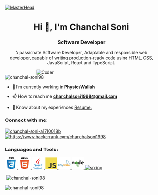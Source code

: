 [![MasterHead](https://camo.githubusercontent.com/48ec00ed4c84e771db4a1db90b56352923a8d644452a32b434d68e97006c9337/68747470733a2f2f63686b736b696c6c732e636f6d2f77702d636f6e74656e742f75706c6f6164732f323032302f30342f504e432d416e696d617465642d42616e6e6572732e676966)](http://chanchal-soni98.io)

<h1 align="center">Hi 👋, I'm Chanchal Soni</h1>
<h3 align="center">Software Developer</h3>
<p align="center">A passionate Software Developer, Adaptable and responsible web developer, capable of writing production-ready code using HTML, CSS, JavaScript, React and TypeScript.</p>
<img align="right" width="400px" alt="Coder" src="https://cdn.dribbble.com/users/4055494/screenshots/15215756/media/d2b66c4ca0192aa26d103448b3d1518b.gif">

<p align="left"> <img src="https://komarev.com/ghpvc/?username=chanchal-soni98&label=Profile%20views&color=0e75b6&style=flat" alt="chanchal-soni98" /> </p>


- 🌱 I’m currently working in **PhysicsWallah**

- 📫 How to reach me **chanchalsoni1998@gmail.com**

- 📄 Know about my experiences [Resume.](https://drive.google.com/file/d/1Jh9lnU40VFL5p8DDgUXzmXBa5CCuuSkU/view?usp=share_link)


<h3 align="left">Connect with me:</h3>
<p align="left">
<a href="https://linkedin.com/in/chanchal-soni-a1710018b" target="blank"><img align="center" src="https://raw.githubusercontent.com/rahuldkjain/github-profile-readme-generator/master/src/images/icons/Social/linked-in-alt.svg" alt="chanchal-soni-a1710018b" height="30" width="40" /></a>
<a href="https://www.hackerrank.com/https://www.hackerrank.com/chanchalsoni1998" target="blank"><img align="center" src="https://raw.githubusercontent.com/rahuldkjain/github-profile-readme-generator/master/src/images/icons/Social/hackerrank.svg" alt="https://www.hackerrank.com/chanchalsoni1998" height="30" width="40" /></a>
</p>

<h3 align="left">Languages and Tools:</h3>
<p align="left"> <a href="https://www.w3schools.com/css/" target="_blank" rel="noreferrer"> <img src="https://raw.githubusercontent.com/devicons/devicon/master/icons/css3/css3-original-wordmark.svg" alt="css3" width="40" height="40"/> </a> <a href="https://www.w3.org/html/" target="_blank" rel="noreferrer"> <img src="https://raw.githubusercontent.com/devicons/devicon/master/icons/html5/html5-original-wordmark.svg" alt="html5" width="40" height="40"/> </a> <a href="https://www.java.com" target="_blank" rel="noreferrer"> <img src="https://raw.githubusercontent.com/devicons/devicon/master/icons/java/java-original.svg" alt="java" width="40" height="40"/> </a> <a href="https://developer.mozilla.org/en-US/docs/Web/JavaScript" target="_blank" rel="noreferrer"> <img src="https://raw.githubusercontent.com/devicons/devicon/master/icons/javascript/javascript-original.svg" alt="javascript" width="40" height="40"/> </a> <a href="https://www.mysql.com/" target="_blank" rel="noreferrer"> <img src="https://raw.githubusercontent.com/devicons/devicon/master/icons/mysql/mysql-original-wordmark.svg" alt="mysql" width="40" height="40"/> </a> <a href="https://nodejs.org" target="_blank" rel="noreferrer"> <img src="https://raw.githubusercontent.com/devicons/devicon/master/icons/nodejs/nodejs-original-wordmark.svg" alt="nodejs" width="40" height="40"/> </a> <a href="https://spring.io/" target="_blank" rel="noreferrer"> <img src="https://www.vectorlogo.zone/logos/springio/springio-icon.svg" alt="spring" width="40" height="40"/> </a> </p>

<p>&nbsp;<img align="center" src="https://github-readme-stats.vercel.app/api?username=chanchal-soni98&show_icons=true&locale=en" alt="chanchal-soni98" /></p>

<p><img align="center" src="https://github-readme-streak-stats.herokuapp.com/?user=chanchal-soni98&" alt="chanchal-soni98" /></p>
